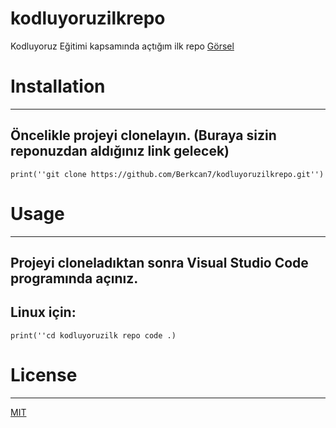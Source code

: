 # kodluyoruzilkrepo
Kodluyoruz Eğitimi kapsamında açtığım ilk repo
[Görsel](https://user-images.githubusercontent.com/116117449/200120870-60550780-fdca-4c1f-a81a-14c41bf665c8.png)


# Installation
--------------------------------------------------------------------------------------------------------------

## Öncelikle projeyi clonelayın. (Buraya sizin reponuzdan aldığınız link gelecek)
```
print(''git clone https://github.com/Berkcan7/kodluyoruzilkrepo.git'')
```

# Usage 
-------------------------------------------------------------------------------------------------------------

## Projeyi cloneladıktan sonra Visual Studio Code programında açınız.

## Linux için:
```
print(''cd kodluyoruzilk repo code .)
```

# License
--------------------------------------------------------------------------------------------------------------

[MIT](https://choosealicense.com/licenses/mit/)
